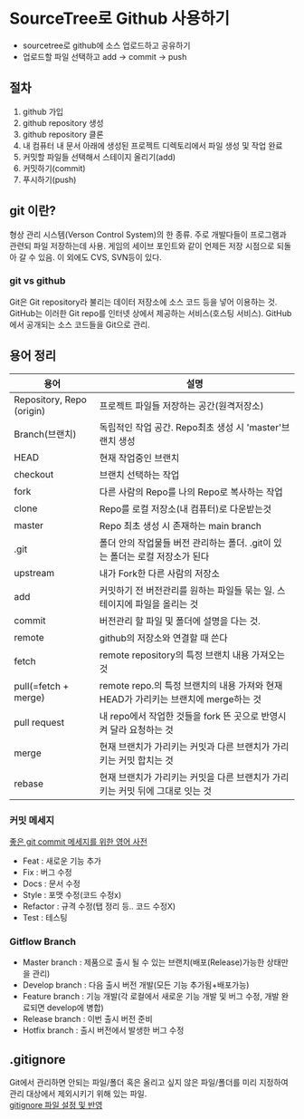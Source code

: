 # SourceTree로 Github 사용하기
- sourcetree로 github에 소스 업로드하고 공유하기
- 업로드할 파일 선택하고 add -> commit -> push
## 절차
1. github 가입
2. github repository 생성
3. github repository 클론
4. 내 컴퓨터 내 문서 아래에 생성된 프로젝트 디렉토리에서 파일 생성 및 작업 완료
5. 커밋할 파일들 선택해서 스테이지 올리기(add)
6. 커밋하기(commit)
7. 푸시하기(push)

## git 이란?
형상 관리 시스템(Verson Control System)의 한 종류. 주로 개발다들이 프로그램과 관련되 파일 저장하는데 사용. 게임의 세이브 포인트와 같이 언제든 저장 시점으로 되돌아 갈 수 있음. 이 외에도 CVS, SVN등이 있다.
### git vs github
Git은 Git repository라 불리는 데이터 저장소에 소스 코드 등을 넣어 이용하는 것.     
GitHub는 이러한 Git repo를 인터넷 상에서 제공하는 서비스(호스팅 서비스). GitHub에서 공개되는 소스 코드들을 Git으로 관리.

## 용어 정리
|용어|설명|
|----|-------------|
|Repository, Repo (origin)|프로젝트 파일들 저장하는 공간(원격저장소)|
|Branch(브랜치)|독립적인 작업 공간. Repo최초 생성 시 'master'브랜치 생성|
|HEAD|현재 작업중인 브랜치|
|checkout|브랜치 선택하는 작업|
|fork|다른 사람의 Repo를 나의 Repo로 복사하는 작업|
|clone|Repo를 로컬 저장소(내 컴퓨터)로 다운받는것|
|master|Repo 최초 생성 시 존재하는 main branch|
|.git|폴더 안의 작업물들 버전 관리하는 폴더. .git이 있는 폴더는 로컬 저장소가 된다|
|upstream|내가 Fork한 다른 사람의 저장소|
|add|커밋하기 전 버전관리를 원하는 파일들 묶는 일. 스테이지에 파일을 올리는 것|
|commit|버전관리 할 파일 및 폴더에 설명을 다는 것.|
|remote|github의 저장소와 연결할 때 쓴다|
|fetch|remote repository의 특정 브랜치 내용 가져오는 것|
|pull(=fetch + merge)|remote repo.의 특정 브랜치의 내용 가져와 현재 HEAD가 가리키는 브랜치에 merge하는 것|
|pull request|내 repo에서 작업한 것들을 fork 뜬 곳으로 반영시켜 달라 요청하는 것|
|merge|현재 브랜치가 가리키는 커밋과 다른 브랜치가 가리키는 커밋 합치는 것|
|rebase|현재 브랜치가 가리키는 커밋을 다른 브랜치가 가리키는 커밋 뒤에 그대로 잇는 것|

    
### 커밋 메세지
[좋은 git commit 메세지를 위한 영어 사전](https://blog.ull.im/engineering/2019/03/10/logs-on-git.html)
- Feat : 새로운 기능 추가
- Fix : 버그 수정
- Docs : 문서 수정
- Style : 포맷 수정(코드 수정x)
- Refactor : 규격 수정(탭 정리 등.. 코드 수정X)
- Test : 테스팅

### Gitflow Branch
- Master branch : 제품으로 출시 될 수 있는 브랜치(배포(Release)가능한 상태만을 관리)
- Develop branch : 다음 출시 버전 개발(모든 기능 추가됨+배포가능)
- Feature branch : 기능 개발(각 로컬에서 새로운 기능 개발 및 버그 수정, 개발 완료되면 develop에 병합)
- Release branch : 이번 출시 버전 준비
- Hotfix branch : 출시 버전에서 발생한 버그 수정

## .gitignore
Git에서 관리하면 안되는 파일/폴더 혹은 올리고 싶지 않은 파일/폴더를 미리 지정하여 관리 대상에서 제외시키기 위해 있는 파일.     
[gitignore 파일 설정 및 반영](https://blog.naver.com/PostView.nhn?blogId=simpolor&logNo=221065977618&categoryNo=27&parentCategoryNo=0&viewDate=&currentPage=1&postListTopCurrentPage=&from=postList&userTopListOpen=true&userTopListCount=5&userTopListManageOpen=false&userTopListCurrentPage=1)